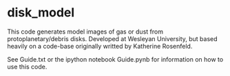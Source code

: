 # disk_model

This code generates model images of gas or dust from protoplanetary/debris disks. Developed at Wesleyan University, but based heavily on a code-base originally writted by Katherine Rosenfeld.

See Guide.txt or the ipython notebook Guide.pynb for information on how to use this code.